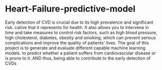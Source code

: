 # Heart-Failure-predictive-model

Early detection of CVD is crucial due to its high prevalence and significant risk.
cative that it represents for health. It also allows you to intervene in time and take measures to
control risk factors, such as high blood pressure, high cholesterol, diabetes,
obesity and smoking, which can prevent serious complications and improve the quality of
patients' lives.
The goal of this project is to generate and evaluate different capable machine learning models.
to predict whether a patient suffers from cardiovascular disease or is prone to it. AND
thus, being able to contribute to the early detection of CVDs
